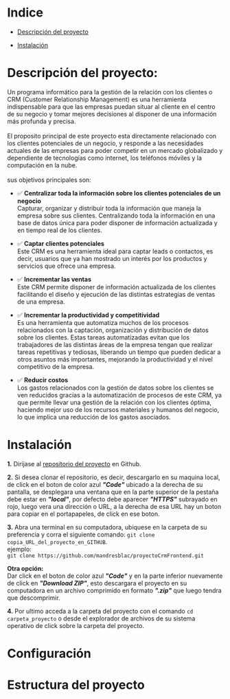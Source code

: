 # Indice

- [Descripción del proyecto](#Descripción-del-proyecto)

- [Instalación](#Instalación)

# Descripción del proyecto:

Un programa informático para la gestión de la relación con los clientes o CRM (Customer Relationship Management) es una herramienta indispensable para que las empresas puedan situar al cliente en el centro de su negocio y tomar mejores decisiones al disponer de una información más profunda y precisa.
<br />
<br />
El proposito principal de este proyecto esta directamente relacionado con los clientes potenciales de un negocio, y responde a las necesidades actuales de las empresas para poder competir en un mercado globalizado y dependiente de tecnologías como internet, los teléfonos móviles y la computación en la nube.
<br />
<br />
sus objetivos principales son:
<br />

- ✅ **Centralizar toda la información sobre los clientes potenciales de un negocio**
  <br />
  Capturar, organizar y distribuir toda la información que maneja la empresa sobre sus clientes. Centralizando toda la información en una base de datos única para poder disponer de información actualizada y en tiempo real de los clientes.
  <br />

- ✅ **Captar clientes potenciales**
  <br />
  Este CRM es una herramienta ideal para captar leads o contactos, es decir, usuarios que ya han mostrado un interés por los productos y servicios que ofrece una empresa.
  <br />

- ✅ **Incrementar las ventas**
  <br />
  Este CRM permite disponer de información actualizada de los clientes facilitando el diseño y ejecución de las distintas estrategias de ventas de una empresa.
  <br />

- ✅ **Incrementar la productividad y competitividad**
  <br />
  Es una herramienta que automatiza muchos de los procesos relacionados con la captación, organización y distribución de datos sobre los clientes. Estas tareas automatizadas evitan que los trabajadores de las distintas áreas de la empresa tengan que realizar tareas repetitivas y tediosas, liberando un tiempo que pueden dedicar a otros asuntos más importantes, mejorando la productividad y el nivel competitivo de la empresa.
  <br />

- ✅ **Reducir costos**
  <br />
  Los gastos relacionados con la gestión de datos sobre los clientes se ven reducidos gracias a la automatización de procesos de este CRM, ya que permite llevar una gestión de la relación con los clientes óptima, haciendo mejor uso de los recursos materiales y humanos del negocio, lo que implica una reducción de los gastos asociados.
  <br />

# Instalación

**1.** Dirijase al [repositorio del proyecto](https://github.com/mandresblac/proyectoCrmFrontend?tab=readme-ov-file) en Github.

**2.** Si desea clonar el repositorio, es decir, descargarlo en su maquina local, de click en el boton de color azul **_"Code"_** ubicado a la derecha de su pantalla, se desplegara una ventana que en la parte superior de la pestaña debe estar en **_"local"_**, por defecto debe aparecer **_"HTTPS"_** subrayado en rojo, luego vera una dirección o URL, a la derecha de esa URL hay un boton para copiar en el portapapeles, de click en ese boton.

**3.** Abra una terminal en su computadora, ubiquese en la carpeta de su preferencia y corra el siguiente comando:
`git clone copia_URL_del_proyecto_en_GITHUB`.
<br />
ejemplo:
<br />
`git clone https://github.com/mandresblac/proyectoCrmFrontend.git`
<br />

**Otra opción:**
<br />
Dar click en el boton de color azul **_"Code"_** y en la parte inferior nuevamente de click en **_"Download ZIP"_**, esto descargara el proyecto en su computadora en un archivo comprimido en formato **_".zip"_** que luego tendra que descomprimir.

**4.** Por ultimo acceda a la carpeta del proyecto con el comando `cd carpeta_proyecto` o desde el explorador de archivos de su sistema operativo de click sobre la carpeta del proyecto.

# Configuración

# Estructura del proyecto
